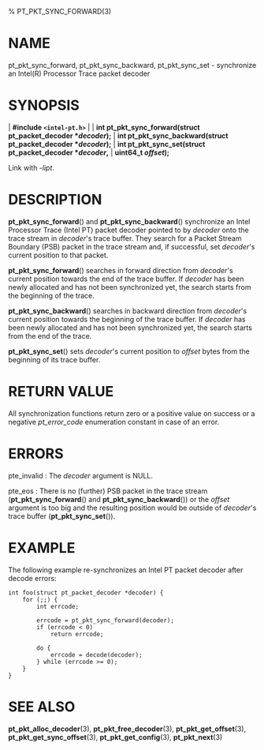% PT_PKT_SYNC_FORWARD(3)

<!---
 ! Copyright (c) 2015-2017, Intel Corporation
 !
 ! Redistribution and use in source and binary forms, with or without
 ! modification, are permitted provided that the following conditions are met:
 !
 !  * Redistributions of source code must retain the above copyright notice,
 !    this list of conditions and the following disclaimer.
 !  * Redistributions in binary form must reproduce the above copyright notice,
 !    this list of conditions and the following disclaimer in the documentation
 !    and/or other materials provided with the distribution.
 !  * Neither the name of Intel Corporation nor the names of its contributors
 !    may be used to endorse or promote products derived from this software
 !    without specific prior written permission.
 !
 ! THIS SOFTWARE IS PROVIDED BY THE COPYRIGHT HOLDERS AND CONTRIBUTORS "AS IS"
 ! AND ANY EXPRESS OR IMPLIED WARRANTIES, INCLUDING, BUT NOT LIMITED TO, THE
 ! IMPLIED WARRANTIES OF MERCHANTABILITY AND FITNESS FOR A PARTICULAR PURPOSE
 ! ARE DISCLAIMED. IN NO EVENT SHALL THE COPYRIGHT OWNER OR CONTRIBUTORS BE
 ! LIABLE FOR ANY DIRECT, INDIRECT, INCIDENTAL, SPECIAL, EXEMPLARY, OR
 ! CONSEQUENTIAL DAMAGES (INCLUDING, BUT NOT LIMITED TO, PROCUREMENT OF
 ! SUBSTITUTE GOODS OR SERVICES; LOSS OF USE, DATA, OR PROFITS; OR BUSINESS
 ! INTERRUPTION) HOWEVER CAUSED AND ON ANY THEORY OF LIABILITY, WHETHER IN
 ! CONTRACT, STRICT LIABILITY, OR TORT (INCLUDING NEGLIGENCE OR OTHERWISE)
 ! ARISING IN ANY WAY OUT OF THE USE OF THIS SOFTWARE, EVEN IF ADVISED OF THE
 ! POSSIBILITY OF SUCH DAMAGE.
 !-->

# NAME

pt_pkt_sync_forward, pt_pkt_sync_backward, pt_pkt_sync_set - synchronize an
Intel(R) Processor Trace packet decoder


# SYNOPSIS

| **\#include `<intel-pt.h>`**
|
| **int pt_pkt_sync_forward(struct pt_packet_decoder \**decoder*);**
| **int pt_pkt_sync_backward(struct pt_packet_decoder \**decoder*);**
| **int pt_pkt_sync_set(struct pt_packet_decoder \**decoder*,**
|                     **uint64_t *offset*);**

Link with *-lipt*.


# DESCRIPTION

**pt_pkt_sync_forward**() and **pt_pkt_sync_backward**() synchronize an Intel
Processor Trace (Intel PT) packet decoder pointed to by *decoder* onto the trace
stream in *decoder*'s trace buffer.  They search for a Packet Stream Boundary
(PSB) packet in the trace stream and, if successful, set *decoder*'s current
position to that packet.

**pt_pkt_sync_forward**() searches in forward direction from *decoder*'s current
position towards the end of the trace buffer.  If *decoder* has been newly
allocated and has not been synchronized yet, the search starts from the
beginning of the trace.

**pt_pkt_sync_backward**() searches in backward direction from *decoder*'s
current position towards the beginning of the trace buffer.  If *decoder* has
been newly allocated and has not been synchronized yet, the search starts from
the end of the trace.

**pt_pkt_sync_set**() sets *decoder*'s current position to *offset* bytes from
the beginning of its trace buffer.


# RETURN VALUE

All synchronization functions return zero or a positive value on success or a
negative *pt_error_code* enumeration constant in case of an error.


# ERRORS

pte_invalid
:   The *decoder* argument is NULL.

pte_eos
:   There is no (further) PSB packet in the trace stream
    (**pt_pkt_sync_forward**() and **pt_pkt_sync_backward**()) or the *offset*
    argument is too big and the resulting position would be outside of
    *decoder*'s trace buffer (**pt_pkt_sync_set**()).


# EXAMPLE

The following example re-synchronizes an Intel PT packet decoder after decode
errors:

~~~{.c}
int foo(struct pt_packet_decoder *decoder) {
	for (;;) {
		int errcode;

		errcode = pt_pkt_sync_forward(decoder);
		if (errcode < 0)
			return errcode;

		do {
			errcode = decode(decoder);
		} while (errcode >= 0);
	}
}
~~~


# SEE ALSO

**pt_pkt_alloc_decoder**(3), **pt_pkt_free_decoder**(3),
**pt_pkt_get_offset**(3), **pt_pkt_get_sync_offset**(3),
**pt_pkt_get_config**(3), **pt_pkt_next**(3)
